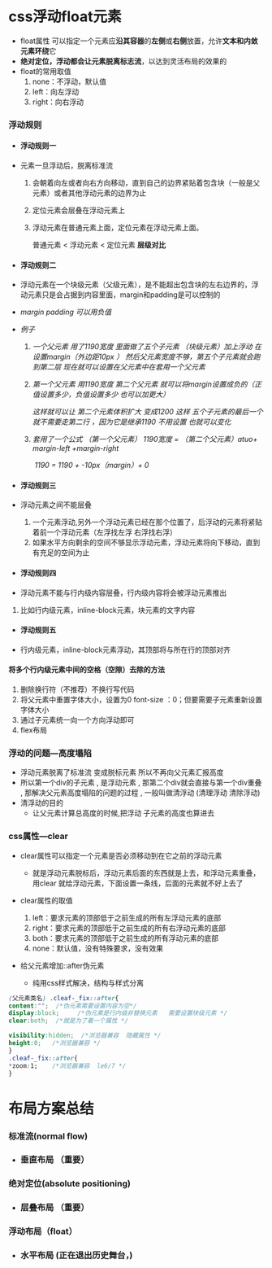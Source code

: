 # css浮动float元素

- float属性 可以指定一个元素应**沿其容器**的**左侧**或**右侧**放置，允许**文本和内敛元素环绕**它
- **绝对定位，浮动都会让元素脱离标志流**，以达到灵活布局的效果的
- float的常用取值
  1. none：不浮动，默认值
  2. left：向左浮动
  3. right：向右浮动

### 浮动规则

- #### 浮动规则一

- 元素一旦浮动后，脱离标准流

  1. 会朝着向左或者向右方向移动，直到自己的边界紧贴着包含块（一般是父元素）或者其他浮动元素的边界为止

  2. 定位元素会层叠在浮动元素上

  3. 浮动元素在普通元素上面，定位元素在浮动元素上面。

     普通元素 < 浮动元素 < 定位元素  **层级对比**	



- #### 浮动规则二

- 浮动元素在一个块级元素（父级元素），是不能超出包含块的左右边界的，浮动元素只是会占据到内容里面，margin和padding是可以控制的

- *margin  padding 可以用负值*

- *例子*

  1. *一个父元素  用了1190宽度   里面做了五个子元素 （块级元素）加上浮动   在设置margin（外边距10px ）  然后父元素宽度不够，第五个子元素就会跑到第二层  现在就可以设置在父元素中在套用一个父元素*  

  2. *第一个父元素 用1190宽度  第二个父元素 就可以将margin设置成负的（正值设置多少，负值设置多少  也可以加更大）*

     *这样就可以让 第二个元素体积扩大  变成1200   这样  五个子元素的最后一个 就不需要走第二行   ，因为它是继承1190  不用设置   也就可以变化*   

  3. *套用了一个公式 （第一个父元素） 1190宽度 =   （第二个父元素）atuo+ margin-left +margin-right*

     ​                                                            *1190        =      1190   +   -10px（margin）+  0* 

- #### 浮动规则三

- 浮动元素之间不能层叠

  1. 一个元素浮动,另外一个浮动元素已经在那个位置了，后浮动的元素将紧贴着前一个浮动元素（左浮找左浮 右浮找右浮）
  2. 如果水平方向剩余的空间不够显示浮动元素，浮动元素将向下移动，直到有充足的空间为止



- #### 浮动规则四

-  浮动元素不能与行内级内容层叠，行内级内容将会被浮动元素推出

  1. 比如行内级元素，inline-block元素，块元素的文字内容



- #### 浮动规则五

- 行内级元素，inline-block元素浮动，其顶部将与所在行的顶部对齐

#### 将多个行内级元素中间的空格（空隙）去除的方法

1. 删除换行符（不推荐）不换行写代码
2. 将父元素中重置字体大小，设置为0  font-size ：0；但要需要子元素重新设置字体大小
3. 通过子元素统一向一个方向浮动即可
4. flex布局

### 浮动的问题—高度塌陷

- 浮动元素脱离了标准流  变成脱标元素  所以不再向父元素汇报高度
- 所以第一个div的子元素 , 是浮动元素 , 那第二个div就会直接与第一个div重叠 , 那解决父元素高度塌陷的问题的过程 , 一般叫做清浮动 (清理浮动 清除浮动) 
- 清浮动的目的
  - 让父元素计算总高度的时候,把浮动	子元素的高度也算进去

### css属性—clear

- clear属性可以指定一个元素是否必须移动到在它之前的浮动元素
  - 就是浮动元素脱标后，浮动元素后面的东西就是上去，和浮动元素重叠，用clear 就给浮动元素，下面设置一条线，后面的元素就不好上去了
- clear属性的取值
  1. left：要求元素的顶部低于之前生成的所有左浮动元素的底部
  2. right：要求元素的顶部低于之前生成的所有右浮动元素的底部
  3. both：要求元素的顶部低于之前生成的所有浮动元素的底部
  4. none：默认值，没有特殊要求，没有效果



- 给父元素增加::after伪元素
  - 纯用css样式解决，结构与样式分离

```css
(父元素类名) .cleaf-_fix::after{
content:"";  /*伪元素需要设置内容为空*/
display:block;     /*伪元素是行内级非替换元素   需要设置块级元素 */
clear:both;  /*就是为了着一个属性 */

visibility:hidden;  /*浏览器兼容  隐藏属性 */
height:0;   /*浏览器兼容 */
}
.cleaf-_fix::after{
*zoom:1;    /*浏览器兼容  le6/7 */
}
```

# 布局方案总结

### 标准流(normal flow)  

- ### 垂直布局   （重要）

### 绝对定位(absolute positioning)

- ### 层叠布局  （重要）

### 浮动布局（float）

- ### 水平布局  (正在退出历史舞台，)





​	



